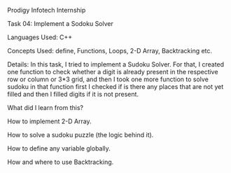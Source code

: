 Prodigy Infotech Internship

Task 04: Implement a Sodoku Solver

Languages Used: C++

Concepts Used: define, Functions, Loops, 2-D Array, Backtracking etc.

Details: In this task, I tried to implement a Sudoku Solver. For that, I created one function to check whether a digit is already present in the respective row or column or 3*3 grid, and then I took one more function to solve sudoku in that function first I checked if is there any places that are not yet filled and then I filled digits if it is not present.

What did I learn from this?

How to implement 2-D Array.

How to solve a sudoku puzzle (the logic behind it).

How to define any variable globally.

How and where to use Backtracking.
